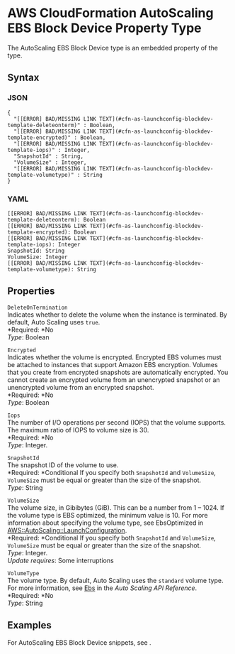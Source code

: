 # AWS CloudFormation AutoScaling EBS Block Device Property Type<a name="aws-properties-as-launchconfig-blockdev-template"></a>

The AutoScaling EBS Block Device type is an embedded property of the  type\.

## Syntax<a name="w3ab2c21c14c74b5"></a>

### JSON<a name="aws-properties-as-launchconfig-blockdev-template-syntax.json"></a>

```
{
  "[[ERROR] BAD/MISSING LINK TEXT](#cfn-as-launchconfig-blockdev-template-deleteonterm)" : Boolean,
  "[[ERROR] BAD/MISSING LINK TEXT](#cfn-as-launchconfig-blockdev-template-encrypted)" : Boolean,
  "[[ERROR] BAD/MISSING LINK TEXT](#cfn-as-launchconfig-blockdev-template-iops)" : Integer,
  "SnapshotId" : String,
  "VolumeSize" : Integer,
  "[[ERROR] BAD/MISSING LINK TEXT](#cfn-as-launchconfig-blockdev-template-volumetype)" : String
}
```

### YAML<a name="aws-properties-as-launchconfig-blockdev-template-syntax.yaml"></a>

```
[[ERROR] BAD/MISSING LINK TEXT](#cfn-as-launchconfig-blockdev-template-deleteonterm): Boolean
[[ERROR] BAD/MISSING LINK TEXT](#cfn-as-launchconfig-blockdev-template-encrypted): Boolean
[[ERROR] BAD/MISSING LINK TEXT](#cfn-as-launchconfig-blockdev-template-iops): Integer
SnapshotId: String
VolumeSize: Integer
[[ERROR] BAD/MISSING LINK TEXT](#cfn-as-launchconfig-blockdev-template-volumetype): String
```

## Properties<a name="w3ab2c21c14c74b7"></a>

`DeleteOnTermination`  
Indicates whether to delete the volume when the instance is terminated\. By default, Auto Scaling uses `true`\.  
*Required: *No  
*Type*: Boolean

`Encrypted`  
Indicates whether the volume is encrypted\. Encrypted EBS volumes must be attached to instances that support Amazon EBS encryption\. Volumes that you create from encrypted snapshots are automatically encrypted\. You cannot create an encrypted volume from an unencrypted snapshot or an unencrypted volume from an encrypted snapshot\.  
*Required: *No  
*Type*: Boolean

`Iops`  
The number of I/O operations per second \(IOPS\) that the volume supports\. The maximum ratio of IOPS to volume size is 30\.  
*Required: *No  
*Type*: Integer\.

`SnapshotId`  
The snapshot ID of the volume to use\.  
*Required: *Conditional If you specify both `SnapshotId` and `VolumeSize`, `VolumeSize` must be equal or greater than the size of the snapshot\.  
*Type*: String

`VolumeSize`  
The volume size, in Gibibytes \(GiB\)\. This can be a number from 1 – 1024\. If the volume type is EBS optimized, the minimum value is 10\. For more information about specifying the volume type, see EbsOptimized in [AWS::AutoScaling::LaunchConfiguration](aws-properties-as-launchconfig.md)\.  
*Required: *Conditional If you specify both `SnapshotId` and `VolumeSize`, `VolumeSize` must be equal or greater than the size of the snapshot\.  
*Type*: Integer\.  
*Update requires*: Some interruptions

`VolumeType`  
The volume type\. By default, Auto Scaling uses the `standard` volume type\. For more information, see [Ebs](http://docs.aws.amazon.com/AutoScaling/latest/APIReference/API_Ebs.html) in the *Auto Scaling API Reference*\.  
*Required: *No  
*Type*: String

## Examples<a name="w3ab2c21c14c74b9"></a>

For AutoScaling EBS Block Device snippets, see \.